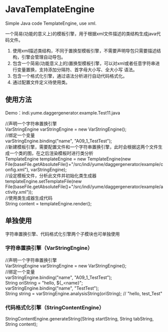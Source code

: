 # JavaTemplateEngine
Simple Java code TemplateEngine, use xml.

一个简易(功能的意义上)的模板引擎，用于根据xml文件描述的类结构生成java代码文件。

1. 使用xml描述类结构，不同于置换型模板引擎，不需要声明导包只需要描述结构，引擎会管理自动导包。
2. 包含一个简易(功能意义上的)置换型模板引擎，可以对xml或者任意字符串进行变量置换，支持添加分隔符、首字母大小写、全大小写 语法。
3. 包含一个格式化引擎，通过语法分析进行自动代码格式化。
4. 通过配置文件定义待使用类。

## 使用方法

Demo：indi.yume.daggergenerator.example.Test11.java

//声明一个字符串置换引擎   
VarStringEngine varStringEngine = new VarStringEngine();    
//绑定一个变量   
varStringEngine.binding("name", "A09_1_TestTest");    
//新建模板引擎，需要配置文件和一个字符串置换引擎，此时会根据这两个文件生成一个类的图，在之后渲染模板时进行类分析   
TemplateEngine templateEngine = new TemplateEngine(new File(baseFile.getAbsoluteFile()+"/src/indi/yume/daggergenerator/example/config.xml"), varStringEngine);   
//设定模板文件，分析此文件并初始化类生成器   
templateEngine.setTemplateFile(new File(baseFile.getAbsoluteFile()+"/src/indi/yume/daggergenerator/example/activity.xml"));   
//使用类生成器生成代码   
String content = templateEngine.render();   

## 单独使用

字符串置换引擎、代码格式化引擎两个子模块也可单独使用

### 字符串置换引擎（VarStringEngine）

//声明一个字符串置换引擎   
VarStringEngine varStringEngine = new VarStringEngine();    
//绑定一个变量   
varStringEngine.binding("name", "A09_1_TestTest");    
String oriString = "hello, ${_<name}";   
varStringEngine.binding("name", "TestTest");   
String string = varStringEngine.analysisString(oriString); // "hello, test_Test"   

### 代码格式化引擎（StringContentEngine）

StringContentEngine.generateString(String startString, String tabString, String content);
